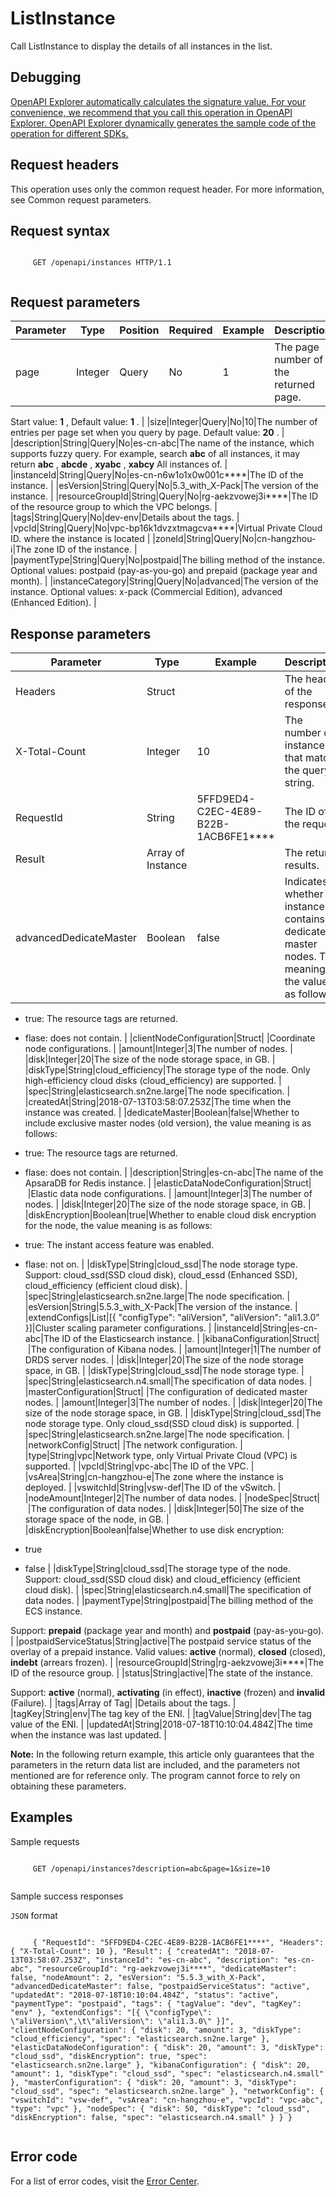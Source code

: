# ListInstance

Call ListInstance to display the details of all instances in the list.

## Debugging

[OpenAPI Explorer automatically calculates the signature value. For your convenience, we recommend that you call this operation in OpenAPI Explorer. OpenAPI Explorer dynamically generates the sample code of the operation for different SDKs.](https://api.aliyun.com/#product=elasticsearch&api=ListInstance&type=ROA&version=2017-06-13)

## Request headers

This operation uses only the common request header. For more information, see Common request parameters.

## Request syntax

```

     GET /openapi/instances HTTP/1.1 
   
```

## Request parameters

|Parameter|Type|Position|Required|Example|Description|
|---------|----|--------|--------|-------|-----------|
|page|Integer|Query|No|1|The page number of the returned page.

Start value: **1** , Default value: **1** . |
|size|Integer|Query|No|10|The number of entries per page set when you query by page. Default value: **20** . |
|description|String|Query|No|es-cn-abc|The name of the instance, which supports fuzzy query. For example, search **abc** of all instances, it may return **abc** , **abcde** , **xyabc** , **xabcy** All instances of. |
|instanceId|String|Query|No|es-cn-n6w1o1x0w001c\*\*\*\*|The ID of the instance. |
|esVersion|String|Query|No|5.3\_with\_X-Pack|The version of the instance. |
|resourceGroupId|String|Query|No|rg-aekzvowej3i\*\*\*\*|The ID of the resource group to which the VPC belongs. |
|tags|String|Query|No|dev-env|Details about the tags. |
|vpcId|String|Query|No|vpc-bp16k1dvzxtmagcva\*\*\*\*|Virtual Private Cloud ID. where the instance is located |
|zoneId|String|Query|No|cn-hangzhou-i|The zone ID of the instance. |
|paymentType|String|Query|No|postpaid|The billing method of the instance. Optional values: postpaid \(pay-as-you-go\) and prepaid \(package year and month\). |
|instanceCategory|String|Query|No|advanced|The version of the instance. Optional values: x-pack \(Commercial Edition\), advanced \(Enhanced Edition\). |

## Response parameters

|Parameter|Type|Example|Description|
|---------|----|-------|-----------|
|Headers|Struct| |The header of the response. |
|X-Total-Count|Integer|10|The number of instances that match the query string. |
|RequestId|String|5FFD9ED4-C2EC-4E89-B22B-1ACB6FE1\*\*\*\*|The ID of the request. |
|Result|Array of Instance| |The return results. |
|advancedDedicateMaster|Boolean|false|Indicates whether the instance contains dedicated master nodes. The meaning of the value is as follows:

-   true: The resource tags are returned.
-   flase: does not contain. |
|clientNodeConfiguration|Struct| |Coordinate node configurations. |
|amount|Integer|3|The number of nodes. |
|disk|Integer|20|The size of the node storage space, in GB. |
|diskType|String|cloud\_efficiency|The storage type of the node. Only high-efficiency cloud disks \(cloud\_efficiency\) are supported. |
|spec|String|elasticsearch.sn2ne.large|The node specification. |
|createdAt|String|2018-07-13T03:58:07.253Z|The time when the instance was created. |
|dedicateMaster|Boolean|false|Whether to include exclusive master nodes \(old version\), the value meaning is as follows:

-   true: The resource tags are returned.
-   flase: does not contain. |
|description|String|es-cn-abc|The name of the ApsaraDB for Redis instance. |
|elasticDataNodeConfiguration|Struct| |Elastic data node configurations. |
|amount|Integer|3|The number of nodes. |
|disk|Integer|20|The size of the node storage space, in GB. |
|diskEncryption|Boolean|true|Whether to enable cloud disk encryption for the node, the value meaning is as follows:

-   true: The instant access feature was enabled.
-   flase: not on. |
|diskType|String|cloud\_ssd|The node storage type. Support: cloud\_ssd\(SSD cloud disk\), cloud\_essd \(Enhanced SSD\), cloud\_efficiency \(efficient cloud disk\). |
|spec|String|elasticsearch.sn2ne.large|The node specification. |
|esVersion|String|5.5.3\_with\_X-Pack|The version of the instance. |
|extendConfigs|List|\[\{ "configType": "aliVersion", "aliVersion": "ali1.3.0" \}\]|Cluster scaling parameter configurations. |
|instanceId|String|es-cn-abc|The ID of the Elasticsearch instance. |
|kibanaConfiguration|Struct| |The configuration of Kibana nodes. |
|amount|Integer|1|The number of DRDS server nodes. |
|disk|Integer|20|The size of the node storage space, in GB. |
|diskType|String|cloud\_ssd|The node storage type. |
|spec|String|elasticsearch.n4.small|The specification of data nodes. |
|masterConfiguration|Struct| |The configuration of dedicated master nodes. |
|amount|Integer|3|The number of nodes. |
|disk|Integer|20|The size of the node storage space, in GB. |
|diskType|String|cloud\_ssd|The node storage type. Only cloud\_ssd\(SSD cloud disk\) is supported. |
|spec|String|elasticsearch.sn2ne.large|The node specification. |
|networkConfig|Struct| |The network configuration. |
|type|String|vpc|Network type, only Virtual Private Cloud \(VPC\) is supported. |
|vpcId|String|vpc-abc|The ID of the VPC. |
|vsArea|String|cn-hangzhou-e|The zone where the instance is deployed. |
|vswitchId|String|vsw-def|The ID of the vSwitch. |
|nodeAmount|Integer|2|The number of data nodes. |
|nodeSpec|Struct| |The configuration of data nodes. |
|disk|Integer|50|The size of the storage space of the node, in GB. |
|diskEncryption|Boolean|false|Whether to use disk encryption:

-   true
-   false |
|diskType|String|cloud\_ssd|The storage type of the node. Support: cloud\_ssd\(SSD cloud disk\) and cloud\_efficiency \(efficient cloud disk\). |
|spec|String|elasticsearch.n4.small|The specification of data nodes. |
|paymentType|String|postpaid|The billing method of the ECS instance.

Support: **prepaid** \(package year and month\) and **postpaid** \(pay-as-you-go\). |
|postpaidServiceStatus|String|active|The postpaid service status of the overlay of a prepaid instance. Valid values: **active** \(normal\), **closed** \(closed\), **indebt** \(arrears frozen\). |
|resourceGroupId|String|rg-aekzvowej3i\*\*\*\*|The ID of the resource group. |
|status|String|active|The state of the instance.

Support: **active** \(normal\), **activating** \(in effect\), **inactive** \(frozen\) and **invalid** \(Failure\). |
|tags|Array of Tag| |Details about the tags. |
|tagKey|String|env|The tag key of the ENI. |
|tagValue|String|dev|The tag value of the ENI. |
|updatedAt|String|2018-07-18T10:10:04.484Z|The time when the instance was last updated. |

**Note:** In the following return example, this article only guarantees that the parameters in the return data list are included, and the parameters not mentioned are for reference only. The program cannot force to rely on obtaining these parameters.

## Examples

Sample requests

```

     GET /openapi/instances?description=abc&page=1&size=10 
   
```

Sample success responses

`JSON` format

```

     { "RequestId": "5FFD9ED4-C2EC-4E89-B22B-1ACB6FE1****", "Headers": { "X-Total-Count": 10 }, "Result": { "createdAt": "2018-07-13T03:58:07.253Z", "instanceId": "es-cn-abc", "description": "es-cn-abc", "resourceGroupId": "rg-aekzvowej3i****", "dedicateMaster": false, "nodeAmount": 2, "esVersion": "5.5.3_with_X-Pack", "advancedDedicateMaster": false, "postpaidServiceStatus": "active", "updatedAt": "2018-07-18T10:10:04.484Z", "status": "active", "paymentType": "postpaid", "tags": { "tagValue": "dev", "tagKey": "env" }, "extendConfigs": "[{ \"configType\": \"aliVersion\",\t\"aliVersion\": \"ali1.3.0\" }]", "clientNodeConfiguration": { "disk": 20, "amount": 3, "diskType": "cloud_efficiency", "spec": "elasticsearch.sn2ne.large" }, "elasticDataNodeConfiguration": { "disk": 20, "amount": 3, "diskType": "cloud_ssd", "diskEncryption": true, "spec": "elasticsearch.sn2ne.large" }, "kibanaConfiguration": { "disk": 20, "amount": 1, "diskType": "cloud_ssd", "spec": "elasticsearch.n4.small" }, "masterConfiguration": { "disk": 20, "amount": 3, "diskType": "cloud_ssd", "spec": "elasticsearch.sn2ne.large" }, "networkConfig": { "vswitchId": "vsw-def", "vsArea": "cn-hangzhou-e", "vpcId": "vpc-abc", "type": "vpc" }, "nodeSpec": { "disk": 50, "diskType": "cloud_ssd", "diskEncryption": false, "spec": "elasticsearch.n4.small" } } } 
   
```

## Error code

For a list of error codes, visit the [Error Center](https://error-center.alibabacloud.com/status/product/elasticsearch).

